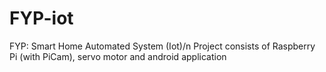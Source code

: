 # FYP-iot
FYP:  Smart Home Automated System (Iot)/n
Project consists of Raspberry Pi (with PiCam), servo motor and android application

